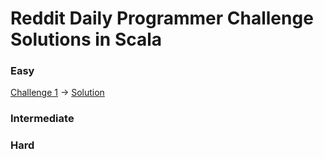 # Reddit Daily Programmer Challenge Solutions in Scala

### Easy
[Challenge 1](http://www.reddit.com/r/dailyprogrammer/comments/pih8x/easy_challenge_1/) -> [Solution](src/main/scala/de/klotzsche/rdpc/easy/ch1/)

### Intermediate

### Hard